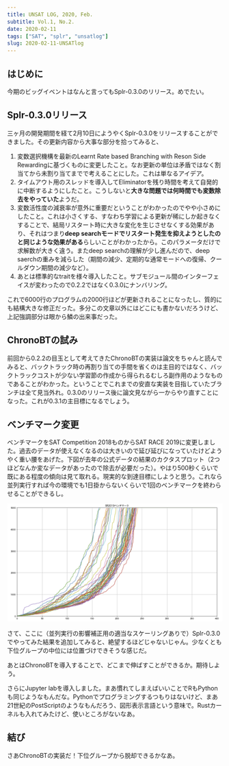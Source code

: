 ```yaml
---
title: UNSAT LOG, 2020, Feb.
subtitle: Vol.1, No.2.
date: 2020-02-11
tags: ["SAT", "splr", "unsatlog"]
slug: 2020-02-11-UNSATlog
---
```

## はじめに

今期のビッグイベントはなんと言ってもSplr-0.3.0のリリース。めでたい。

## Splr-0.3.0リリース

三ヶ月の開発期間を経て2月10日にようやくSplr-0.3.0をリリースすることができました。その更新内容から大事な部分を拾ってみると、

1. 変数選択機構を最新のLearnt Rate based Branching with Reson Side Rewardingに基づくものに変更したこと。なお更新の単位は矛盾ではなく割当てから未割り当てまでで考えることにした。これは単なるアイデア。
1. タイムアウト用のスレッドを導入してEliminatorを残り時間を考えて自発的に中断するようにしたこと。こうしないと**大きな問題では何時間でも変数除去をやっていた**ようだ。
1. 変数活性度の減衰率が意外に重要だということがわかったのでやや小さめにしたこと。これは小さくする、すなわち学習による更新が稀にしか起きなくすることで、結局リスタート時に大きな変化を生じさせなくする効果があり、それはつまり**deep searchモードでリスタート発生を抑えようとしたのと同じような効果がある**らしいことがわかったから。このパラメータだけで求解数が大きく違う。またdeep searchの理解が少し進んだので、deep saerchの重みを減らした（期間の減少、定期的な通常モードへの復帰、クールダウン期間の減少など）。
1. あとは標準的なtraitを様々導入したこと。サブモジュール間のインターフェイスが変わったので0.2.2ではなく0.3.0にナンバリング。

これで6000行のプログラムの2000行ほどが更新されることになったし、質的にも結構大きな修正だった。多分この文章以外にはどこにも書かないだろうけど、上記強調部分は眼から鱗の出来事だった。

## ChronoBTの試み

前回から0.2.2の目玉として考えてきたChronoBTの実装は論文をちゃんと読んでみると、バックトラック時の再割り当ての手間を省くのは主目的ではなく、バックトラックコストが少ない学習節の作成から得られるむしろ副作用のようなものであることがわかった。ということでこれまでの安直な実装を目指していたブランチは全て見当外れ。0.3.0のリリース後に論文見ながら一からやり直すことになった。これが0.3.1の主目標になるでしょう。

## ベンチマーク変更

ベンチマークをSAT Competition 2018ものからSAT RACE 2019に変更しました。過去のデータが使えなくなるのは大きいので延び延びになっていたけどようやく重い腰をあげた。下図が去年の公式データの結果のカクタスプロット（2つほどなんか変なデータがあったので除去が必要だった）。やはり500秒くらいで既にある程度の傾向は見て取れる。現実的な到達目標にしようと思う。これなら並列実行すれば今の環境でも1日掛からないくらいで1回のベンチマークを終わらせることができるし。

![](/img/2020/02-11/cactus.png)

さて、ここに（並列実行の影響補正用の適当なスケーリングありで）Splr-0.3.0でやってみた結果を追加してみると、絶望するほどじゃないじゃん。少なくとも下位グループの中位には位置づけできそうな感じだ。

あとはChronoBTを導入することで、どこまで伸ばすことができるか。期待しよう。

さらにJupyter labを導入しました。まあ慣れてしまえばいいことでRもPythonも同じようなもんだな。Pythonでプログラミングするつもりはないけど、まあ21世紀のPostScriptのようなもんだろう、図形表示言語という意味で。Rustカーネルも入れてみたけど、使いところがないなあ。

## 結び

さあChronoBTの実装だ！下位グループから脱却できるかなあ。

